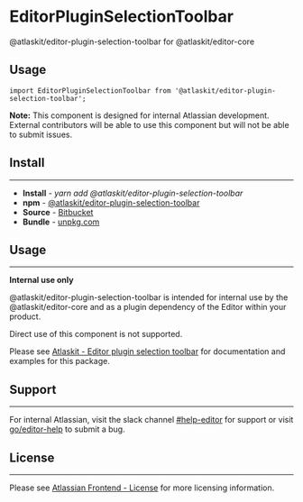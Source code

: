 # EditorPluginSelectionToolbar

@atlaskit/editor-plugin-selection-toolbar for @atlaskit/editor-core

## Usage

`import EditorPluginSelectionToolbar from '@atlaskit/editor-plugin-selection-toolbar';`

**Note:** This component is designed for internal Atlassian development.
External contributors will be able to use this component but will not be able to submit issues.

## Install
---
- **Install** - *yarn add @atlaskit/editor-plugin-selection-toolbar*
- **npm** - [@atlaskit/editor-plugin-selection-toolbar](https://www.npmjs.com/package/@atlaskit/editor-plugin-selection-toolbar)
- **Source** - [Bitbucket](https://bitbucket.org/atlassian/atlassian-frontend/src/master/packages/editor/editor-plugin-selection-toolbar)
- **Bundle** - [unpkg.com](https://unpkg.com/@atlaskit/editor-plugin-selection-toolbar/dist/)

## Usage
---
**Internal use only**

@atlaskit/editor-plugin-selection-toolbar is intended for internal use by the @atlaskit/editor-core and as a plugin dependency of the Editor within your product.

Direct use of this component is not supported.

Please see [Atlaskit - Editor plugin selection toolbar](https://atlaskit.atlassian.com/packages/editor/editor-plugin-selection-toolbar) for documentation and examples for this package.

## Support
---
For internal Atlassian, visit the slack channel [#help-editor](https://atlassian.slack.com/archives/CFG3PSQ9E) for support or visit [go/editor-help](https://go/editor-help) to submit a bug.
## License
---
 Please see [Atlassian Frontend - License](https://hello.atlassian.net/wiki/spaces/AF/pages/2589099144/Documentation#Platform-License) for more licensing information.
